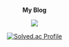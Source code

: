 <div align='center'>
  

<p>
<p>
    <Strong>My Blog</Strong><br>
</p>
    <a href="https://mcsong.tistory.com" target="_blank"><img src="https://img.shields.io/badge/DevBlog-535D6C?style=flat-square&logo=Blogger&logoColor=white"/></a>
</p>


[![Solved.ac Profile](http://mazassumnida.wtf/api/v2/generate_badge?boj=thdalscjf05)](https://solved.ac/thdalscjf05/)

</div>
